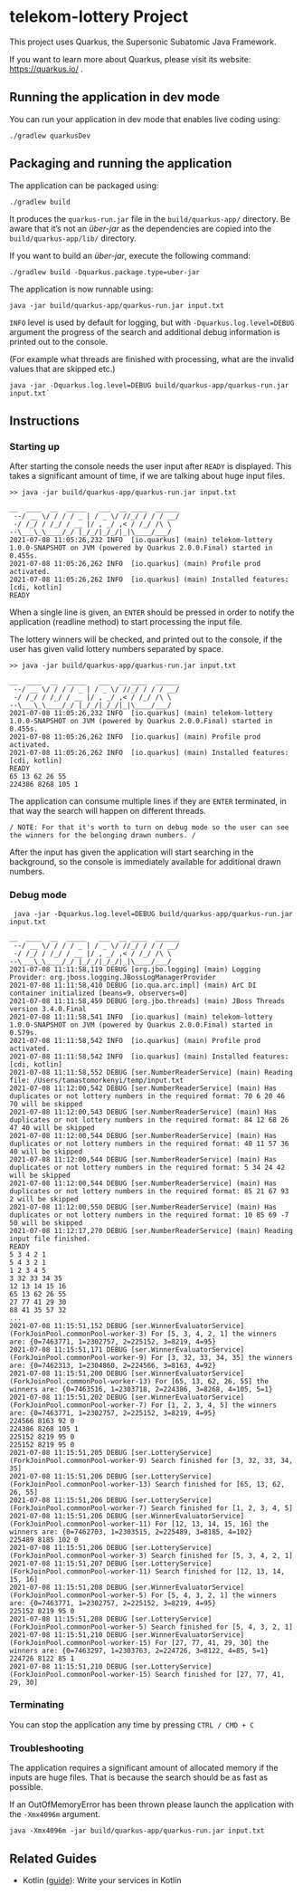 # telekom-lottery Project

This project uses Quarkus, the Supersonic Subatomic Java Framework.

If you want to learn more about Quarkus, please visit its website: https://quarkus.io/ .

## Running the application in dev mode

You can run your application in dev mode that enables live coding using:
```shell script
./gradlew quarkusDev
```

## Packaging and running the application

The application can be packaged using:
```shell script
./gradlew build
```
It produces the `quarkus-run.jar` file in the `build/quarkus-app/` directory.
Be aware that it’s not an _über-jar_ as the dependencies are copied into the `build/quarkus-app/lib/` directory.

If you want to build an _über-jar_, execute the following command:
```shell script
./gradlew build -Dquarkus.package.type=uber-jar
```

The application is now runnable using: 
```shell script
java -jar build/quarkus-app/quarkus-run.jar input.txt
```

`INFO` level is used by default for logging, but with `-Dquarkus.log.level=DEBUG` argument the progress of the search and additional debug information is printed out to the console. 

(For example what threads are finished with processing, what are the invalid values that are skipped etc.)
```shell script
java -jar -Dquarkus.log.level=DEBUG build/quarkus-app/quarkus-run.jar input.txt`
```

## Instructions

### Starting up

After starting the console needs the user input after `READY` is displayed. This takes a significant amount of time, if we are talking about huge input files.

```shell script
>> java -jar build/quarkus-app/quarkus-run.jar input.txt

__  ____  __  _____   ___  __ ____  ______
 --/ __ \/ / / / _ | / _ \/ //_/ / / / __/
 -/ /_/ / /_/ / __ |/ , _/ ,< / /_/ /\ \
--\___\_\____/_/ |_/_/|_/_/|_|\____/___/
2021-07-08 11:05:26,232 INFO  [io.quarkus] (main) telekom-lottery 1.0.0-SNAPSHOT on JVM (powered by Quarkus 2.0.0.Final) started in 0.455s.
2021-07-08 11:05:26,262 INFO  [io.quarkus] (main) Profile prod activated.
2021-07-08 11:05:26,262 INFO  [io.quarkus] (main) Installed features: [cdi, kotlin]
READY
```

When a single line is given, an `ENTER` should be pressed in order to notify the application (readline method) to start processing the input file. 

The lottery winners will be checked, and printed out to the console, if the user has given valid lottery numbers separated by space.

```shell script
>> java -jar build/quarkus-app/quarkus-run.jar input.txt

__  ____  __  _____   ___  __ ____  ______
 --/ __ \/ / / / _ | / _ \/ //_/ / / / __/
 -/ /_/ / /_/ / __ |/ , _/ ,< / /_/ /\ \
--\___\_\____/_/ |_/_/|_/_/|_|\____/___/
2021-07-08 11:05:26,232 INFO  [io.quarkus] (main) telekom-lottery 1.0.0-SNAPSHOT on JVM (powered by Quarkus 2.0.0.Final) started in 0.455s.
2021-07-08 11:05:26,262 INFO  [io.quarkus] (main) Profile prod activated.
2021-07-08 11:05:26,262 INFO  [io.quarkus] (main) Installed features: [cdi, kotlin]
READY
65 13 62 26 55
224386 8268 105 1
```

The application can consume multiple lines if they are `ENTER` terminated, in that way the search will happen on different threads. 

    / NOTE: For that it's worth to turn on debug mode so the user can see the winners for the belonging drawn numbers. /


After the input has given the application will start searching in the background, so the console is immediately available for additional drawn numbers. 

### Debug mode
```shell script
 java -jar -Dquarkus.log.level=DEBUG build/quarkus-app/quarkus-run.jar input.txt
 
__  ____  __  _____   ___  __ ____  ______
 --/ __ \/ / / / _ | / _ \/ //_/ / / / __/
 -/ /_/ / /_/ / __ |/ , _/ ,< / /_/ /\ \
--\___\_\____/_/ |_/_/|_/_/|_|\____/___/
2021-07-08 11:11:58,119 DEBUG [org.jbo.logging] (main) Logging Provider: org.jboss.logging.JBossLogManagerProvider
2021-07-08 11:11:58,410 DEBUG [io.qua.arc.impl] (main) ArC DI container initialized [beans=9, observers=0]
2021-07-08 11:11:58,459 DEBUG [org.jbo.threads] (main) JBoss Threads version 3.4.0.Final
2021-07-08 11:11:58,541 INFO  [io.quarkus] (main) telekom-lottery 1.0.0-SNAPSHOT on JVM (powered by Quarkus 2.0.0.Final) started in 0.579s.
2021-07-08 11:11:58,542 INFO  [io.quarkus] (main) Profile prod activated.
2021-07-08 11:11:58,542 INFO  [io.quarkus] (main) Installed features: [cdi, kotlin]
2021-07-08 11:11:58,552 DEBUG [ser.NumberReaderService] (main) Reading file: /Users/tamastomorkenyi/temp/input.txt
2021-07-08 11:12:00,542 DEBUG [ser.NumberReaderService] (main) Has duplicates or not lottery numbers in the required format: 70 6 20 46 70 will be skipped
2021-07-08 11:12:00,543 DEBUG [ser.NumberReaderService] (main) Has duplicates or not lottery numbers in the required format: 84 12 68 26 47 40 will be skipped
2021-07-08 11:12:00,544 DEBUG [ser.NumberReaderService] (main) Has duplicates or not lottery numbers in the required format: 40 11 57 36 40 will be skipped
2021-07-08 11:12:00,544 DEBUG [ser.NumberReaderService] (main) Has duplicates or not lottery numbers in the required format: 5 34 24 42 will be skipped
2021-07-08 11:12:00,544 DEBUG [ser.NumberReaderService] (main) Has duplicates or not lottery numbers in the required format: 85 21 67 93 2 will be skipped
2021-07-08 11:12:00,550 DEBUG [ser.NumberReaderService] (main) Has duplicates or not lottery numbers in the required format: 10 85 69 -7 50 will be skipped
2021-07-08 11:12:17,270 DEBUG [ser.NumberReaderService] (main) Reading input file finished.
READY
5 3 4 2 1
5 4 3 2 1
1 2 3 4 5
3 32 33 34 35
12 13 14 15 16
65 13 62 26 55
27 77 41 29 30
88 41 35 57 32
...
2021-07-08 11:15:51,152 DEBUG [ser.WinnerEvaluatorService] (ForkJoinPool.commonPool-worker-3) For [5, 3, 4, 2, 1] the winners are: {0=7463771, 1=2302757, 2=225152, 3=8219, 4=95}
2021-07-08 11:15:51,171 DEBUG [ser.WinnerEvaluatorService] (ForkJoinPool.commonPool-worker-9) For [3, 32, 33, 34, 35] the winners are: {0=7462313, 1=2304860, 2=224566, 3=8163, 4=92}
2021-07-08 11:15:51,200 DEBUG [ser.WinnerEvaluatorService] (ForkJoinPool.commonPool-worker-13) For [65, 13, 62, 26, 55] the winners are: {0=7463516, 1=2303718, 2=224386, 3=8268, 4=105, 5=1}
2021-07-08 11:15:51,202 DEBUG [ser.WinnerEvaluatorService] (ForkJoinPool.commonPool-worker-7) For [1, 2, 3, 4, 5] the winners are: {0=7463771, 1=2302757, 2=225152, 3=8219, 4=95}
224566 8163 92 0
224386 8268 105 1
225152 8219 95 0
225152 8219 95 0
2021-07-08 11:15:51,205 DEBUG [ser.LotteryService] (ForkJoinPool.commonPool-worker-9) Search finished for [3, 32, 33, 34, 35]
2021-07-08 11:15:51,206 DEBUG [ser.LotteryService] (ForkJoinPool.commonPool-worker-13) Search finished for [65, 13, 62, 26, 55]
2021-07-08 11:15:51,206 DEBUG [ser.LotteryService] (ForkJoinPool.commonPool-worker-7) Search finished for [1, 2, 3, 4, 5]
2021-07-08 11:15:51,206 DEBUG [ser.WinnerEvaluatorService] (ForkJoinPool.commonPool-worker-11) For [12, 13, 14, 15, 16] the winners are: {0=7462703, 1=2303515, 2=225489, 3=8185, 4=102}
225489 8185 102 0
2021-07-08 11:15:51,206 DEBUG [ser.LotteryService] (ForkJoinPool.commonPool-worker-3) Search finished for [5, 3, 4, 2, 1]
2021-07-08 11:15:51,207 DEBUG [ser.LotteryService] (ForkJoinPool.commonPool-worker-11) Search finished for [12, 13, 14, 15, 16]
2021-07-08 11:15:51,208 DEBUG [ser.WinnerEvaluatorService] (ForkJoinPool.commonPool-worker-5) For [5, 4, 3, 2, 1] the winners are: {0=7463771, 1=2302757, 2=225152, 3=8219, 4=95}
225152 8219 95 0
2021-07-08 11:15:51,208 DEBUG [ser.LotteryService] (ForkJoinPool.commonPool-worker-5) Search finished for [5, 4, 3, 2, 1]
2021-07-08 11:15:51,210 DEBUG [ser.WinnerEvaluatorService] (ForkJoinPool.commonPool-worker-15) For [27, 77, 41, 29, 30] the winners are: {0=7463297, 1=2303763, 2=224726, 3=8122, 4=85, 5=1}
224726 8122 85 1
2021-07-08 11:15:51,210 DEBUG [ser.LotteryService] (ForkJoinPool.commonPool-worker-15) Search finished for [27, 77, 41, 29, 30]
```

### Terminating
You can stop the application any time by pressing `CTRL / CMD + C`

### Troubleshooting
The application requires a significant amount of allocated memory if the inputs are huge files. That is because the search should be as fast as possible.

If an OutOfMemoryError has been thrown please launch the application with the `-Xmx4096m` argument.

```shell script
java -Xmx4096m -jar build/quarkus-app/quarkus-run.jar input.txt
```

## Related Guides

- Kotlin ([guide](https://quarkus.io/guides/kotlin)): Write your services in Kotlin
